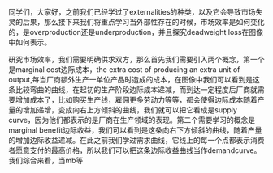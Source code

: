  同学们，大家好，之前我们已经学过了externalities的种类，以及它会导致市场失灵的后果，那么接下来我们将重点学习当外部性存在的时候，市场效率是如何变化的，是overproduction还是underproduction，并且探究deadweight loss在图像中如何表示。

研究市场效率，我们需要明确供求双方，那么首先我们需要引入两个概念，第一个是marginal cost边际成本，the extra cost of producing an extra unit of output,每当厂商额外生产一单位产品时造成的成本，在图像中我们可以看到是这条比较弯曲的曲线，在起初的生产阶段边际成本递减，而到达一定程度后厂商就需要增加成本了，比如购买生产线，雇佣更多劳动力等等，都会使得边际成本随着产量的增加递增，变成向右上方倾斜的曲线，我们就可以把它看成是supply curve，因为他们都表示的是厂商在生产领域的表现。第二个需要学习的概念是marginal benefit边际收益，我们可以看到是这条向右下方倾斜的曲线，随着产量的增加边际收益递减。在此之前我们学过需求曲线，它线上的每一个点都表示消费者愿意支付的最高价格，所以我们可以把这条边际收益曲线当作demandcurve。我们综合来看，当mb等